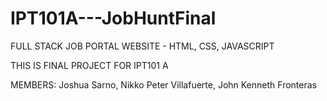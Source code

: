 # IPT101A---JobHuntFinal
FULL STACK JOB PORTAL WEBSITE - HTML, CSS, JAVASCRIPT

THIS IS FINAL PROJECT FOR IPT101 A

MEMBERS:
Joshua Sarno, Nikko Peter Villafuerte, John Kenneth Fronteras

